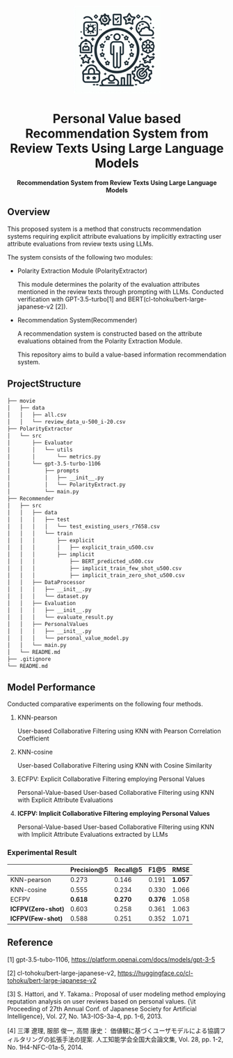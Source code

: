 <div align="center">
    <img height=200 src="./.github/images/icon.jpeg" alt="News Contents on Smartphone">
</div>

<h1 align="center">Personal Value based Recommendation System from Review Texts Using Large Language Models </h1>
<p align="center"><strong>Recommendation System from Review Texts Using Large Language Models</strong></p>

## Overview
This proposed system is a method that constructs recommendation systems requiring explicit attribute evaluations by implicitly extracting user attribute evaluations from review texts using LLMs.

The system consists of the following two modules:
- Polarity Extraction Module (PolarityExtractor)

    This module determines the polarity of the evaluation attributes mentioned in the review texts through prompting with LLMs.
    Conducted verification with GPT-3.5-turbo[1] and BERT(cl-tohoku/bert-large-japanese-v2 [2]).
- Recommendation System(Recommender)

    A recommendation system is constructed based on the attribute evaluations obtained from the Polarity Extraction Module.

    This repository aims to build a value-based information recommendation system.


## ProjectStructure
```
├── movie
│   ├── data
│   │   ├── all.csv
│   │   └── review_data_u-500_i-20.csv
├── PolarityExtractor
│   └── src
│       ├── Evaluator
│       │   └── utils
│       │       └── metrics.py
│       └── gpt-3.5-turbo-1106
│           ├── prompts
│           │   ├── __init__.py
│           │   └── PolarityExtract.py
│           └── main.py
├── Recommender
│   ├── src
│   │   ├── data
│   │   │   ├── test
│   │   │   │   └── test_existing_users_r7658.csv
│   │   │   └── train
│   │   │       ├── explicit
│   │   │       │   ├── explicit_train_u500.csv
│   │   │       ├── implicit
│   │   │           ├── BERT_predicted_u500.csv
│   │   │           ├── implicit_train_few_shot_u500.csv
│   │   │           ├── implicit_train_zero_shot_u500.csv
│   │   ├── DataProcessor
│   │   │   ├── __init__.py
│   │   │   └── dataset.py
│   │   ├── Evaluation
│   │   │   ├── __init__.py
│   │   │   └── evaluate_result.py
│   │   ├── PersonalValues
│   │   │   ├── __init__.py
│   │   │   └── personal_value_model.py
│   │   └── main.py
│   └── README.md
├── .gitignore
└── README.md
```

## Model Performance
Conducted comparative experiments on the following four methods.

1. KNN-pearson

    User-based Collaborative Filtering using KNN with Pearson Correlation Coefficient
2. KNN-cosine

    User-based Collaborative Filtering using KNN with Cosine Similarity

3. ECFPV: Explicit Collaborative Filtering employing Personal Values

   Personal-Value-based User-based Collaborative Filtering using KNN with Explicit Attribute Evaluations
4. **ICFPV: Implicit Collaborative Filtering employing Personal Values** 

   Personal-Value-based User-based Collaborative Filtering using KNN with Implicit Attribute Evaluations extracted by LLMs

### Experimental Result

|                      | **Precision@5** | **Recall@5** | **F1@5**  | **RMSE**  |
| -------------------- | --------------- | ------------ | --------- | --------- |
| KNN-pearson          | 0.273           | 0.146        | 0.191     | **1.057** |
| KNN-cosine           | 0.555           | 0.234        | 0.330     | 1.066     |
| ECFPV                | **0.618**       | **0.270**    | **0.376** | 1.058     |
| **ICFPV(Zero-shot)** | 0.603           | 0.258        | 0.361     | 1.063     |
| **ICFPV(Few-shot)**  | 0.588           | 0.251        | 0.352     | 1.071     |


## Reference
[1] gpt-3.5-tubo-1106, https://platform.openai.com/docs/models/gpt-3-5

[2] cl-tohoku/bert-large-japanese-v2, https://huggingface.co/cl-tohoku/bert-large-japanese-v2

[3] S. Hattori, and Y. Takama.: Proposal of user modeling method employing reputation analysis on user reviews based on personal values. {\it Proceeding of 27th Annual Conf. of Japanese Society for Artificial Intelligence}, Vol. 27, No. 1A3-IOS-3a-4, pp. 1-6, 2013.

[4] 三澤 遼理, 服部 俊一, 高間 康史： 価値観に基づくユーザモデルによる協調フィルタリングの拡張手法の提案. 人工知能学会全国大会論文集, Vol. 28, pp. 1-2, No. 1H4-NFC-01a-5, 2014.

